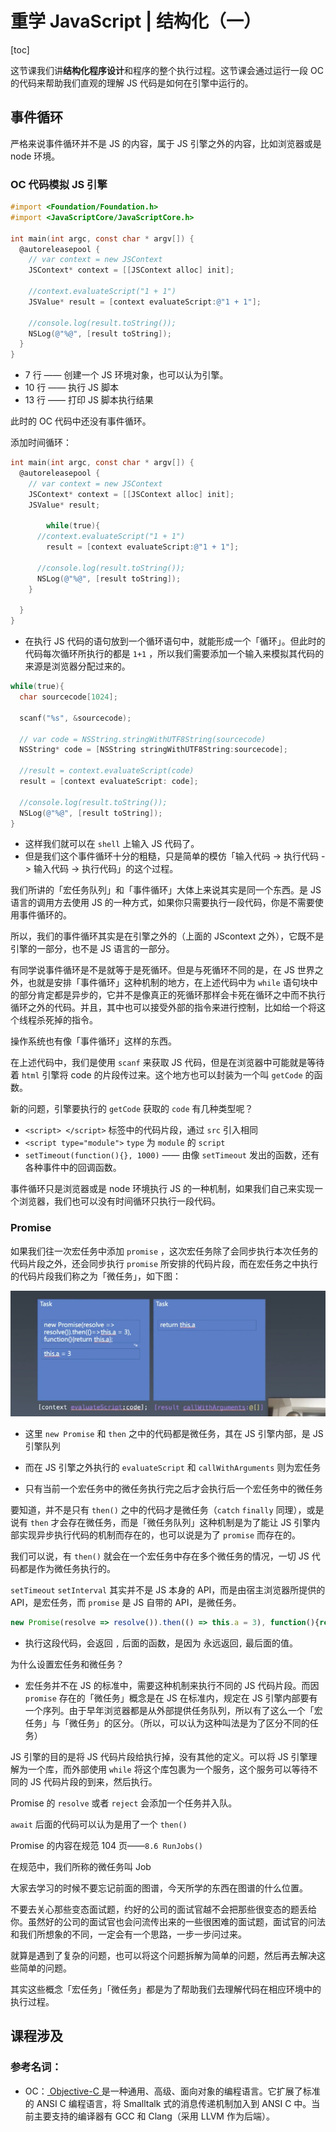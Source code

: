 #  重学 JavaScript | 结构化（一）

[toc]



这节课我们讲**结构化程序设计**和程序的整个执行过程。这节课会通过运行一段 OC 的代码来帮助我们直观的理解 JS 代码是如何在引擎中运行的。

## 事件循环

严格来说事件循环并不是 JS 的内容，属于 JS 引擎之外的内容，比如浏览器或是 node 环境。

### OC 代码模拟 JS 引擎

```objective-c
#import <Foundation/Foundation.h>
#import <JavaScriptCore/JavaScriptCore.h>

int main(int argc, const char * argv[]) {
  @autoreleasepool {
    // var context = new JSContext
    JSContext* context = [[JSContext alloc] init];
    
    //context.evaluateScript("1 + 1")
    JSValue* result = [context evaluateScript:@"1 + 1"];
    
    //console.log(result.toString());
    NSLog(@"%@", [result toString]);
  }
}
```

- 7 行 —— 创建一个 JS 环境对象，也可以认为引擎。
- 10 行 —— 执行 JS 脚本
- 13 行 —— 打印 JS 脚本执行结果



此时的 OC 代码中还没有事件循环。

添加时间循环：

```objective-c
int main(int argc, const char * argv[]) {
  @autoreleasepool {
    // var context = new JSContext
    JSContext* context = [[JSContext alloc] init];
    JSValue* result;
    
		while(true){
      //context.evaluateScript("1 + 1")
    	result = [context evaluateScript:@"1 + 1"];

      //console.log(result.toString());
      NSLog(@"%@", [result toString]);
    }
    
  }
}
```

- 在执行 JS 代码的语句放到一个循环语句中，就能形成一个「循环」。但此时的代码每次循环所执行的都是 `1+1` ，所以我们需要添加一个输入来模拟其代码的来源是浏览器分配过来的。

```objective-c
while(true){
  char sourcecode[1024];

  scanf("%s", &sourcecode);

  // var code = NSString.stringWithUTF8String(sourcecode)
  NSString* code = [NSString stringWithUTF8String:sourcecode];

  //result = context.evaluateScript(code)
  result = [context evaluateScript: code];

  //console.log(result.toString());
  NSLog(@"%@", [result toString]);
}
```

- 这样我们就可以在 `shell` 上输入 JS 代码了。
- 但是我们这个事件循环十分的粗糙，只是简单的模仿「输入代码 -> 执行代码 -> 输入代码 -> 执行代码」的这个过程。



我们所讲的「宏任务队列」和「事件循环」大体上来说其实是同一个东西。是 JS 语言的调用方去使用 JS 的一种方式，如果你只需要执行一段代码，你是不需要使用事件循环的。

所以，我们的事件循环其实是在引擎之外的（上面的 JScontext 之外），它既不是引擎的一部分，也不是 JS 语言的一部分。

有同学说事件循环是不是就等于是死循环。但是与死循环不同的是，在 JS 世界之外，也就是安排「事件循环」这种机制的地方，在上述代码中为 `while` 语句块中的部分肯定都是异步的，它并不是像真正的死循环那样会卡死在循环之中而不执行循环之外的代码。并且，其中也可以接受外部的指令来进行控制，比如给一个将这个线程杀死掉的指令。

操作系统也有像「事件循环」这样的东西。

在上述代码中，我们是使用 `scanf` 来获取 JS 代码，但是在浏览器中可能就是等待着 `html` 引擎将 code 的片段传过来。这个地方也可以封装为一个叫 `getCode` 的函数。



新的问题，引擎要执行的 `getCode` 获取的 `code` 有几种类型呢？

- `<script> </script>` 标签中的代码片段，通过 `src` 引入相同
- `<script type="module">` `type` 为 `module` 的 `script`
- `setTimeout(function(){}, 1000)` —— 由像 `setTimeout` 发出的函数，还有各种事件中的回调函数。



事件循环只是浏览器或是 node 环境执行 JS 的一种机制，如果我们自己来实现一个浏览器，我们也可以没有时间循环只执行一段代码。



### Promise

如果我们往一次宏任务中添加 `promise` ，这次宏任务除了会同步执行本次任务的代码片段之外，还会同步执行 `promise` 所安排的代码片段，而在宏任务之中执行的代码片段我们称之为「微任务」，如下图：

![image-20200509104356892](assets/image-20200509104356892.png)

- 这里 `new Promise` 和 `then` 之中的代码都是微任务，其在 JS 引擎内部，是 JS 引擎队列

- 而在 JS 引擎之外执行的 `evaluateScript` 和 `callWithArguments` 则为宏任务
- 只有当前一个宏任务中的微任务执行完之后才会执行后一个宏任务中的微任务



要知道，并不是只有 `then()` 之中的代码才是微任务（`catch` `finally` 同理），或是说有 `then` 才会存在微任务，而是「微任务队列」这种机制是为了能让 JS 引擎内部实现异步执行代码的机制而存在的，也可以说是为了 `promise` 而存在的。

我们可以说，有 `then()` 就会在一个宏任务中存在多个微任务的情况，一切 JS 代码都是作为微任务执行的。

`setTimeout` `setInterval` 其实并不是 JS 本身的 API，而是由宿主浏览器所提供的 API，是宏任务，而 `promise` 是 JS 自带的 API，是微任务。



```js
new Promise(resolve => resolve()).then(() => this.a = 3), function(){return this.a};
```

- 执行这段代码，会返回 `,` 后面的函数，是因为 永远返回`,` 最后面的值。



为什么设置宏任务和微任务？

- 宏任务并不在 JS 的标准中，需要这种机制来执行不同的 JS 代码片段。而因 `promise` 存在的「微任务」概念是在 JS 在标准内，规定在 JS 引擎内部要有一个序列。由于早年浏览器都是从外部提供任务队列，所以有了这么一个「宏任务」与「微任务」的区分。（所以，可以认为这种叫法是为了区分不同的任务）



JS 引擎的目的是将 JS 代码片段给执行掉，没有其他的定义。可以将 JS 引擎理解为一个库，而外部使用 `while` 将这个库包裹为一个服务，这个服务可以等待不同的 JS 代码片段的到来，然后执行。



Promise 的 `resolve` 或者 `reject` 会添加一个任务并入队。



`await` 后面的代码可以认为是用了一个 `then()` 



Promise 的内容在规范 104 页——`8.6 RunJobs()` 

在规范中，我们所称的微任务叫 Job



大家去学习的时候不要忘记前面的图谱，今天所学的东西在图谱的什么位置。

不要去关心那些变态面试题，约好的公司的面试官越不会把那些很变态的题丢给你。虽然好的公司的面试官也会问流传出来的一些很困难的面试题，面试官的问法和我们所想象的不同，一定会有一个思路，一步一步问过来。

就算是遇到了复杂的问题，也可以将这个问题拆解为简单的问题，然后再去解决这些简单的问题。



其实这些概念「宏任务」「微任务」都是为了帮助我们去理解代码在相应环境中的执行过程。





## 课程涉及

### 参考名词：

- OC：[ Objective-C ](https://zh.wikipedia.org/wiki/Objective-C)是一种通用、高级、面向对象的编程语言。它扩展了标准的 ANSI C 编程语言，将 Smalltalk 式的消息传递机制加入到 ANSI C 中。当前主要支持的编译器有 GCC 和 Clang（采用 LLVM 作为后端）。